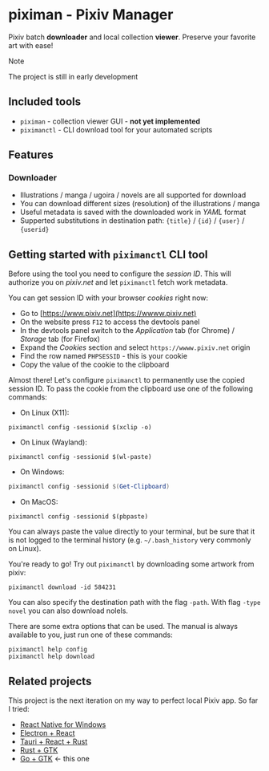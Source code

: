 # piximan - Pixiv Manager

Pixiv batch **downloader** and local collection **viewer**. Preserve your favorite art with ease!

> [!NOTE]
> The project is still in early development

## Included tools

- `piximan` - collection viewer GUI - **not yet implemented**
- `piximanctl` - CLI download tool for your automated scripts

## Features

### Downloader

- Illustrations / manga / ugoira / novels are all supported for download
- You can download different sizes (resolution) of the illustrations / manga
- Useful metadata is saved with the downloaded work in _YAML_ format
- Supperted substitutions in destination path: `{title}` / `{id}` / `{user}` / `{userid}`

## Getting started with `piximanctl` CLI tool

Before using the tool you need to configure the _session ID_. This will authorize you on _pixiv.net_ and
let `piximanctl` fetch work metadata.

You can get session ID with your browser _cookies_ right now:

- Go to [https://www.pixiv.net](https://wwww.pixiv.net)
- On the website press `F12` to access the devtools panel
- In the devtools panel switch to the _Application_ tab (for Chrome) / _Storage_ tab (for Firefox)
- Expand the _Cookies_ section and select `https://wwww.pixiv.net` origin
- Find the row named `PHPSESSID` - this is your cookie
- Copy the value of the cookie to the clipboard

Almost there! Let's configure `piximanctl` to permanently use the copied session ID.
To pass the cookie from the clipboard use one of the following commands:

- On Linux (X11):

```shell
piximanctl config -sessionid $(xclip -o)
```

- On Linux (Wayland):

```shell
piximanctl config -sessionid $(wl-paste)
```

- On Windows:

```powershell
piximanctl config -sessionid $(Get-Clipboard)
```

- On MacOS:

```shell
piximanctl config -sessionid $(pbpaste)
```

You can always paste the value directly to your terminal, but be sure that it is not logged to the
terminal history (e.g. `~/.bash_history` very commonly on Linux).

You're ready to go! Try out `piximanctl` by downloading some artwork from pixiv:

```shell
piximanctl download -id 584231
```

You can also specify the destination path with the flag `-path`.
With flag `-type novel` you can also download nolels.

There are some extra options that can be used.
The manual is always available to you, just run one of these commands:

```shell
piximanctl help config
piximanctl help download
```

## Related projects

This project is the next iteration on my way to perfect local Pixiv app. So far I tried:

- [React Native for Windows](https://github.com/fekoneko/pixiv-powerful-viewer-legacy)
- [Electron + React](https://github.com/fekoneko/pixiv-powerful-viewer/tree/v1.0.0-alpha.2)
- [Tauri + React + Rust](https://github.com/fekoneko/pixiv-powerful-viewer)
- [Rust + GTK](https://github.com/fekoneko/pixiv-powerful-viewer-gtk)
- [Go + GTK](https://github.com/fekoneko/piximan) <- this one
